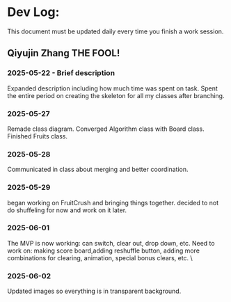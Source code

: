 # Dev Log:

This document must be updated daily every time you finish a work session.

## Qiyujin Zhang THE FOOL!

### 2025-05-22 - Brief description
Expanded description including how much time was spent on task.
Spent the entire period on creating the skeleton for all my classes after branching. 

### 2025-05-27
Remade class diagram. Converged Algorithm class with Board class. 
Finished Fruits class. 

### 2025-05-28
Communicated in class about merging and better coordination.

### 2025-05-29
began working on FruitCrush and bringing things together. decided to not do shuffeling for now and work on it later. 

### 2025-06-01
The MVP is now working: can switch, clear out, drop down, etc. 
Need to work on: making score board,adding reshuffle button, adding more combinations for clearing, animation, special bonus clears, etc. \

### 2025-06-02
Updated images so everything is in transparent background. 
